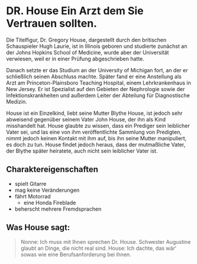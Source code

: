 # DR. House Ein Arzt dem Sie Vertrauen sollten.

Die Titelfigur, Dr. Gregory House, dargestellt durch den britischen Schauspieler Hugh Laurie, ist in Illinois geboren und studierte zunächst an der Johns Hopkins School of Medicine,
wurde aber der Universität verwiesen, weil er in einer Prüfung abgeschrieben hatte. 

Danach setzte er das Studium an der University of Michigan fort, an der er schließlich seinen Abschluss machte. Später fand er eine Anstellung als Arzt am Princeton-Plainsboro Teaching Hospital, 
einem Lehrkrankenhaus in New Jersey. Er ist Spezialist auf den Gebieten der Nephrologie sowie der Infektionskrankheiten und außerdem Leiter der Abteilung für Diagnostische Medizin.

House ist ein Einzelkind, liebt seine Mutter Blythe House, ist jedoch sehr abweisend gegenüber seinem Vater John House, der ihn als Kind misshandelt hat.
House glaubte zu wissen, dass ein Prediger sein leiblicher Vater sei, und las eine von ihm veröffentlichte Sammlung von Predigten,
nimmt jedoch keinen Kontakt mit ihm auf, bis ihn seine Mutter manipuliert, es doch zu tun. House findet jedoch heraus, dass der mutmaßliche Vater, der Blythe später heiratete, auch nicht sein leiblicher Vater ist.

## Charaktereigenschaften

* spielt Gitarre
* mag keine Veränderungen
* fährt Motorrad
	* eine Honda Fireblade
* beherscht mehrere Fremdsprachen

## Was House sagt:

> Nonne: Ich muss mit Ihnen sprechen Dr. House. 
> Schwester Augustine glaubt an Dinge, die nicht real sind.
> House: Ich dachte, das wär‘ sowas wie eine Berufsanforderung bei ihnen.

